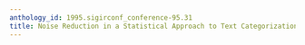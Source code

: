 ```yaml
---
anthology_id: 1995.sigirconf_conference-95.31
title: Noise Reduction in a Statistical Approach to Text Categorization
---
```

